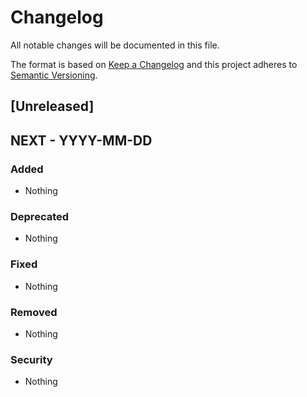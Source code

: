 # Changelog
All notable changes will be documented in this file.

The format is based on [Keep a Changelog](http://keepachangelog.com/en/1.0.0/)
and this project adheres to [Semantic Versioning](http://semver.org/spec/v2.0.0.html).

## [Unreleased]

## NEXT - YYYY-MM-DD

### Added
- Nothing

### Deprecated
- Nothing

### Fixed
- Nothing

### Removed
- Nothing

### Security
- Nothing
